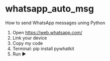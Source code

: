 # whatsapp_auto_msg
How to send WhatsApp messages uning Python
1. Open https://web.whatsapp.com/ 
2. Link your device
3. Copy my code
4. Terminal: pip install pywhatkit
5. Run ▶
